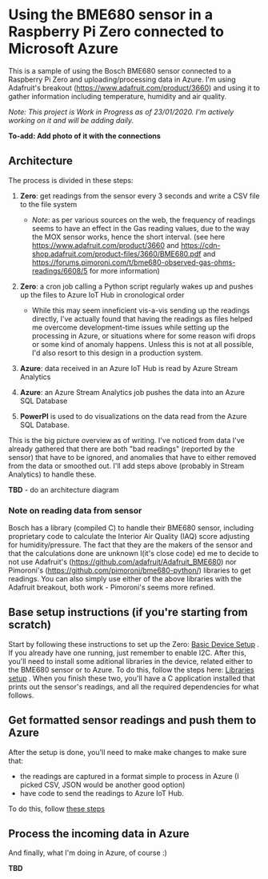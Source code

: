 # Using the BME680 sensor in a Raspberry Pi Zero connected to Microsoft Azure

This is a sample of using the Bosch BME680 sensor connected to a Raspberry Pi Zero and uploading/processing data in Azure. I'm using Adafruit's breakout (https://www.adafruit.com/product/3660) and using it to gather information including temperature, humidity and air quality.

*Note: This project is Work in Progress as of 23/01/2020. I'm actively working on it and will be adding daily.*

**To-add: Add photo of it with the connections**

## Architecture

The process is divided in these steps:

1. **Zero**: get readings from the sensor every 3 seconds and write a CSV file to the file system
    - *Note*: as per various sources on the web, the frequency of readings seems to have an effect in the Gas reading values, due to the way the MOX sensor works, hence the short interval. (see here https://www.adafruit.com/product/3660 and https://cdn-shop.adafruit.com/product-files/3660/BME680.pdf and https://forums.pimoroni.com/t/bme680-observed-gas-ohms-readings/6608/5 for more information)
2. **Zero**: a cron job calling a Python script regularly wakes up and pushes up the files to Azure IoT Hub in cronological order
    - While this may seem inneficient vis-a-vis sending up the readings directly, I've actually found that having the readings as files helped me overcome development-time issues while setting up the processing in Azure, or situations where for some reason wifi drops or some kind of anomaly happens. Unless this is not at all possible, I'd also resort to this design in a production system.

3. **Azure**: data received in an Azure IoT Hub is read by Azure Stream Analytics
4. **Azure**: an Azure Stream Analytics job pushes the data into an Azure SQL Database
5. **PowerPI** is used to do visualizations on the data read from the Azure SQL Database.

This is the big picture overview as of writing. I've noticed from data I've already gathered that there are both "bad readings" (reported by the sensor) that have to be ignored, and anomalies that have to either removed from the data or smoothed out. I'll add steps above (probably in Stream Analytics) to handle these.

**TBD** - do an architecture diagram

### Note on reading data from sensor

Bosch has a library (compiled C) to handle their BME680 sensor, including proprietary code to calculate the Interior Air Quality (IAQ) score adjusting for humidity/pressure. The fact that they are the makers of the sensor and that the calculations done are unknown l(it's close code) ed me to decide to not use Adafruit's (https://github.com/adafruit/Adafruit_BME680) nor Pimoroni's (https://github.com/pimoroni/bme680-python/) libraries to get readings. You can also simply use either of the above libraries with the Adafruit breakout, both work - Pimoroni's seems more refined.

## Base setup instructions (if you're starting from scratch)

Start by following these instructions to set up the Zero: [Basic Device Setup](DeviceSetup.md) . If you already have one running, just remember to enable I2C. After this, you'll need to install some aditional libraries in the device, related either to the BME680 sensor or to Azure. To do this, follow the steps here: [Libraries setup](BME680Setup.md) . When you finish these two, you'll have a C application installed that prints out the sensor's readings, and all the required dependencies for what follows.

## Get formatted sensor readings and push them to Azure

After the setup is done, you'll need to make make changes to make sure that:
- the readings are captured in a format simple to process in Azure (I picked CSV, JSON would be another good option)
- have code to send the readings to Azure IoT Hub.

To do this, follow [these steps](DeviceUploadData.md)

## Process the incoming data in Azure

And finally, what I'm doing in Azure, of course :)

**TBD**